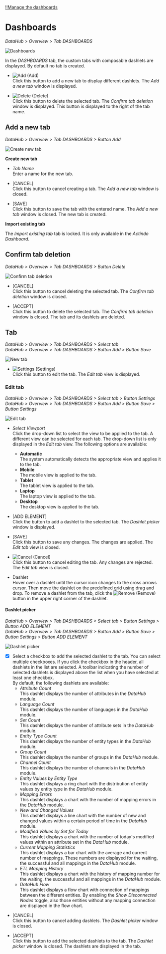 [!!Manage the dashboards](../Operation/04_ManageDashboards.md)

# Dashboards

*DataHub > Overview > Tab DASHBOARDS*

![Dashboards](../../Assets/Screenshots/DataHub/Overview/Dashboards.png "[Dashboards]")

In the *DASHBOARDS* tab, the custom tabs with composable dashlets are displayed. By default no tab is created.

- ![Add](../../Assets/Icons/Plus06.png "[Add]") (Add)   
    Click this button to add a new tab to display different dashlets. The *Add a new tab* window is displayed.

- ![Delete](../../Assets/Icons/Cross04.png "[Delete]") (Delete)   
    Click this button to delete the selected tab. The *Confirm tab deletion* window is displayed. This button is displayed to the right of the tab name.



## Add a new tab

*DataHub > Overview > Tab DASHBOARDS > Button Add*

![Create new tab](../../Assets/Screenshots/DataHub/Overview/CreateNewTab.png "[Create new tab]")

**Create new tab**

- *Tab Name*   
    Enter a name for the new tab.

- [CANCEL]   
    Click this button to cancel creating a tab. The *Add a new tab* window is closed.

- [SAVE]   
    Click this button to save the tab with the entered name. The *Add a new tab* window is closed. The new tab is created.

**Import existing tab**

The *Import existing tab* tab is locked. It is only available in the *Actindo Dashboard*.

[comment]: <> (Link zu Actindo dashboard einfügen sobald beschrieben)



## Confirm tab deletion

*DataHub > Overview > Tab DASHBOARDS > Button Delete*

![Confirm tab deletion](../../Assets/Screenshots/DataHub/Overview/ConfirmTabDeletion.png "[Confirm tab deletion]")

- [CANCEL]   
    Click this button to cancel deleting the selected tab. The *Confirm tab deletion* window is closed.

- [ACCEPT]   
    Click this button to delete the selected tab. The *Confirm tab deletion* window is closed. The tab and its dashlets are deleted.



## Tab

*DataHub > Overview > Tab DASHBOARDS > Select tab*   
*DataHub > Overview > Tab DASHBOARDS > Button Add > Button Save*   

![New tab](../../Assets/Screenshots/DataHub/Overview/NewTab.png "[New tab]")

- ![Settings](../../Assets/Icons/Settings01.png "[Tool]") (Settings)   
    Click this button to edit the tab. The *Edit tab* view is displayed.  


### Edit tab

*DataHub > Overview > Tab DASHBOARDS > Select tab > Button Settings*   
*DataHub > Overview > Tab DASHBOARDS > Button Add > Button Save > Button Settings*  

![Edit tab](../../Assets/Screenshots/DataHub/Overview/EditTab.png "[Edit tab]")

- *Select Viewport*   
    Click the drop-down list to select the view to be applied to the tab. A different view can be selected for each tab. The drop-down list is only displayed in the *Edit tab* view. The following options are available:    
    - **Automatic**   
        The system automatically detects the appropriate view and applies it to the tab.
    - **Mobile**   
        The mobile view is applied to the tab.  
    - **Tablet**   
        The tablet view is applied to the tab.  
    - **Laptop**   
        The laptop view is applied to the tab.  
    - **Desktop**   
        The desktop view is applied to the tab.  


- [ADD ELEMENT]   
    Click the button to add a dashlet to the selected tab. The *Dashlet picker* window is displayed.

- [SAVE]   
    Click this button to save any changes. The changes are applied. The *Edit tab* view is closed.

- ![Cancel](../../Assets/Icons/Cross02.png "[Cancel]") (Cancel)   
    Click this button to cancel editing the tab. Any changes are rejected. The *Edit tab* view is closed.

- Dashlet   
    Hover over a dashlet until the cursor icon changes to the cross arrows cursor. Then move the dashlet on the predefined grid using drag and drop. To remove a dashlet from the tab, click the ![Remove](../../Assets/Icons/Cross03.png "[Remove]") (Remove) button in the upper right corner of the dashlet.  



#### Dashlet picker

*DataHub > Overview > Tab DASHBOARDS > Select tab > Button Settings > Button ADD ELEMENT*   
*DataHub > Overview > Tab DASHBOARDS > Button Add > Button Save > Button Settings > Button ADD ELEMENT*  

![Dashlet picker](../../Assets/Screenshots/DataHub/Overview/DashletPicker.png "[Dashlet picker]")

- [x]    
    Select a checkbox to add the selected dashlet to the tab. You can select multiple checkboxes. If you click the checkbox in the header, all dashlets in the list are selected. A toolbar indicating the number of selected dashlets is displayed above the list when you have selected at least one checkbox.   
    By default, the following dashlets are available:
    - *Attribute Count*   
        This dashlet displays the number of attributes in the *DataHub* module.
    - *Language Count*   
        This dashlet displays the number of languages in the *DataHub* module.
    -	*Set Count*   
        This dashlet displays the number of attribute sets in the *DataHub* module.
    -	*Entity Type Count*   
        This dashlet displays the number of entity types in the *DataHub* module.
    -	*Group Count*   
        This dashlet displays the number of groups in the *DataHub* module.
    -	*Channel Count*   
        This dashlet displays the number of channels in the *DataHub* module.
    -	*Entity Values by Entity Type*   
        This dashlet displays a ring chart with the distribution of entity values by entity type in the *DataHub* module.
    -	*Mapping Errors*   
        This dashlet displays a chart with the number of mapping errors in the *DataHub* module.
    -	*New and Changed Values*   
        This dashlet displays a line chart with the number of new and changed values within a certain period of time in the *DataHub* module.
    -	*Modified Values by Set for Today*   
        This dashlet displays a chart with the number of today's modified values within an attribute set in the *DataHub* module.
    -	*Current Mapping Statistics*   
        This dashlet displays a bar chart with the average and current number of mappings. These numbers are displayed for the waiting, the successful and all mappings in the *DataHub* module.
    -	*ETL Mapping History*   
        This dashlet displays a chart with the history of mapping number for the waiting, the successful and all mappings in the *DataHub* module.
    -	*DataHub Flow*   
        This dashlet displays a flow chart with connection of mappings between the different entities. By enabling the *Show Disconnected Nodes* toggle, also those entities without any mapping connection are displayed in the flow chart.  

[comment]: <> (Check dashlet description)

- [CANCEL]   
    Click this button to cancel adding dashlets. The *Dashlet picker* window is closed.

- [ACCEPT]   
    Click this button to add the selected dashlets to the tab. The *Dashlet picker* window is closed. The dashlets are displayed in the tab.
